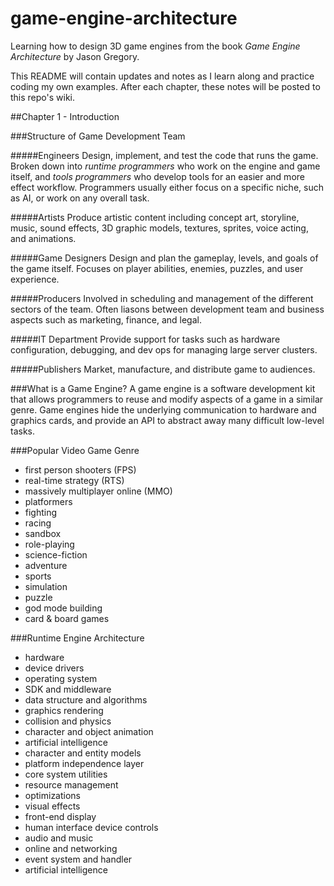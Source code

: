 game-engine-architecture
========================

Learning how to design 3D game engines from the book
*Game Engine Architecture* by Jason Gregory.

This README will contain updates and notes as I learn along and
practice coding my own examples. After each chapter, these notes will
be posted to this repo's wiki.


##Chapter 1 - Introduction

###Structure of Game Development Team

#####Engineers
Design, implement, and test the code that runs the game.
Broken down into *runtime programmers* who work on the engine and
game itself, and *tools programmers* who develop tools for an
easier and more effect workflow. Programmers usually either focus
on a specific niche, such as AI, or work on any overall task.

#####Artists
Produce artistic content including concept art, storyline, music, sound effects,
3D graphic models, textures, sprites, voice acting, and animations.

#####Game Designers
Design and plan the gameplay, levels, and goals of the game itself.
Focuses on player abilities, enemies, puzzles, and user experience.

#####Producers
Involved in scheduling and management of the different sectors of the
team. Often liasons between development team and business aspects such as
marketing, finance, and legal.

#####IT Department
Provide support for tasks such as hardware configuration, debugging, and
dev ops for managing large server clusters.

#####Publishers
Market, manufacture, and distribute game to audiences.


###What is a Game Engine?
A game engine is a software development kit that allows programmers
to reuse and modify aspects of a game in a similar genre. Game engines
hide the underlying communication to hardware and graphics cards, and
provide an API to abstract away many difficult low-level tasks.


###Popular Video Game Genre
* first person shooters (FPS)
* real-time strategy (RTS)
* massively multiplayer online (MMO)
* platformers
* fighting
* racing
* sandbox
* role-playing
* science-fiction
* adventure
* sports
* simulation
* puzzle
* god mode building
* card & board games


###Runtime Engine Architecture
* hardware
* device drivers
* operating system
* SDK and middleware
* data structure and algorithms
* graphics rendering
* collision and physics
* character and object animation
* artificial intelligence
* character and entity models
* platform independence layer
* core system utilities
* resource management
* optimizations
* visual effects
* front-end display
* human interface device controls
* audio and music
* online and networking
* event system and handler
* artificial intelligence
